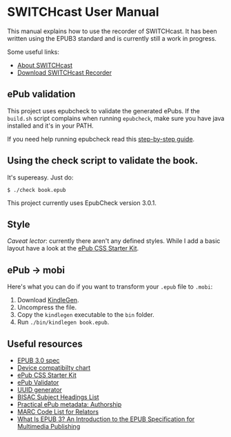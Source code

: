 SWITCHcast User Manual
================

This manual explains how to use the recorder of SWITCHcast. It has been written using the EPUB3 standard and is currently still a work in progress.

Some useful links:

* [About SWITCHcast](https://www.switch.ch/cast)
* [Download SWITCHcast Recorder](https://www.switch.ch/cast/downloads/)





## ePub validation

This project uses epubcheck to validate the generated ePubs. If the ``build.sh`` script complains when running ``epubcheck``, make sure you have java installed and it's in your PATH.

If you need help running epubcheck read this <a href="http://blog.threepress.org/2010/12/16/running-epubcheck-on-your-computer/">step-by-step guide</a>.

## Using the check script to validate the book.

It's supereasy. Just do:

    $ ./check book.epub

This project currently uses EpubCheck version 3.0.1.

## Style

*Caveat lector*: currently there aren't any defined styles. While I add a basic layout have a look at the <a href="https://github.com/mattharrison/epub-css-starter-kit">ePub CSS Starter Kit</a>.

## ePub → mobi

Here's what you can do if you want to transform your ``.epub`` file to ``.mobi``:

1. Download [KindleGen](http://www.amazon.com/gp/feature.html?ie=UTF8&docId=1000765211).
2. Uncompress the file.
3. Copy the ``kindlegen`` executable to the ``bin`` folder.
4. Run ``./bin/kindlegen book.epub``.

## Useful resources

* [EPUB 3.0 spec](http://idpf.org/epub/30)
* [Device compatibilty chart](http://wiki.mobileread.com/wiki/Device_Compatibility)
* [ePub CSS Starter Kit](https://github.com/mattharrison/epub-css-starter-kit)
* [ePub Validator](http://code.google.com/p/epubcheck)
* [UUID generator](http://www.famkruithof.net/uuid/uuidgen)
* [BISAC Subject Headings List](http://www.bisg.org/what-we-do-0-136-bisac-subject-headings-list-major-subjects.php)
* [Practical ePub metadata: Authorship](http://blog.threepress.org/2009/11/27/practical-epub-metadata-authorship/)
* [MARC Code List for Relators](http://www.loc.gov/marc/relators)
* [What Is EPUB 3? An Introduction to the EPUB Specification for Multimedia Publishing](http://shop.oreilly.com/product/0636920022442.do)
